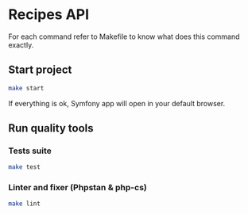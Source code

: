 # Recipes API

For each command refer to Makefile to know what does this command exactly.

## Start project
```bash
make start
```
If everything is ok, Symfony app will open in your default browser.

## Run quality tools
### Tests suite
```bash
make test
```
### Linter and fixer (Phpstan & php-cs)
```bash
make lint
```